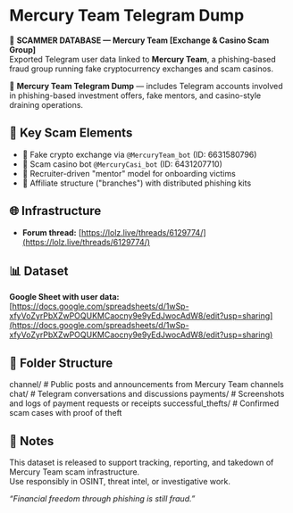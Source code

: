 # Mercury Team Telegram Dump

🧾 **SCAMMER DATABASE — Mercury Team [Exchange & Casino Scam Group]**  
Exported Telegram user data linked to **Mercury Team**, a phishing-based fraud group running fake cryptocurrency exchanges and scam casinos.

📁 **Mercury Team Telegram Dump** — includes Telegram accounts involved in phishing-based investment offers, fake mentors, and casino-style draining operations.

## 🎯 Key Scam Elements
- 💸 Fake crypto exchange via `@MercuryTeam_bot` (ID: 6631580796)  
- 🎰 Scam casino bot `@MercuryCasi_bot` (ID: 6431207710)  
- 🤖 Recruiter-driven "mentor" model for onboarding victims  
- 🧩 Affiliate structure ("branches") with distributed phishing kits

## 🌐 Infrastructure
- **Forum thread:** [https://lolz.live/threads/6129774/](https://lolz.live/threads/6129774/)

## 📊 Dataset
**Google Sheet with user data:**  
[https://docs.google.com/spreadsheets/d/1wSp-xfyVoZyrPbXZwPOQUKMCaocny9e9yEdJwocAdW8/edit?usp=sharing](https://docs.google.com/spreadsheets/d/1wSp-xfyVoZyrPbXZwPOQUKMCaocny9e9yEdJwocAdW8/edit?usp=sharing)

## 📁 Folder Structure
channel/ # Public posts and announcements from Mercury Team channels chat/ # Telegram conversations and discussions payments/ # Screenshots and logs of payment requests or receipts successful_thefts/ # Confirmed scam cases with proof of theft



## 🧠 Notes
This dataset is released to support tracking, reporting, and takedown of Mercury Team scam infrastructure.  
Use responsibly in OSINT, threat intel, or investigative work.

*“Financial freedom through phishing is still fraud.”*

